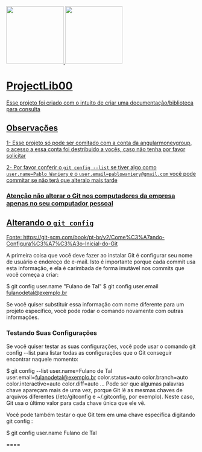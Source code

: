  <div>
  <a href="https://github.com/angularmoneygroup">
  <img height="152em" src="https://github-readme-stats.vercel.app/api?username=angularmoneygroup&show_icons=true&theme=dark&include_all_commits=true"/>
  <img height="152em" src="https://github-readme-stats.vercel.app/api/top-langs/?username=angularmoneygroup&layout=compact&&langs_count=7&theme=dark"/>
</div>

# ProjectLib00

Esse projeto foi criado com o intuito de criar uma documentação/biblioteca para consulta

## Observações

1- Esse projeto só pode ser comitado com a conta da angularmoneygroup, o acesso a essa conta foi destribuido a vocês, caso não tenha por favor solicitar

2- Por favor conferir o `git config --list` se tiver algo como `user.name=Pablo Waniery` e o `user.email=pablowaniery@gmail.com` você pode commitar se não terá que alteralo mais tarde

### Atenção não alterar o Git nos computadores da empresa apenas no seu computador pessoal

## Alterando o `git config`

Fonte: https://git-scm.com/book/pt-br/v2/Come%C3%A7ando-Configura%C3%A7%C3%A3o-Inicial-do-Git

A primeira coisa que você deve fazer ao instalar Git é configurar seu nome de usuário e endereço de e-mail. Isto é importante porque cada commit usa esta informação, e ela é carimbada de forma imutável nos commits que você começa a criar:

$ git config user.name "Fulano de Tal"
$ git config user.email fulanodetal@exemplo.br

Se você quiser substituir essa informação com nome diferente para um projeto específico, você pode rodar o comando novamente com outras informações.


### Testando Suas Configurações

Se você quiser testar as suas configurações, você pode usar o comando git config --list para listar todas as configurações que o Git conseguir encontrar naquele momento:

$ git config --list
user.name=Fulano de Tal
user.email=fulanodetal@exemplo.br
color.status=auto
color.branch=auto
color.interactive=auto
color.diff=auto
...
Pode ser que algumas palavras chave apareçam mais de uma vez, porque Git lê as mesmas chaves de arquivos diferentes (/etc/gitconfig e ~/.gitconfig, por exemplo). Neste caso, Git usa o último valor para cada chave única que ele vê.

Você pode também testar o que Git tem em uma chave específica digitando git config <key>:

$ git config user.name
Fulano de Tal
  
====
